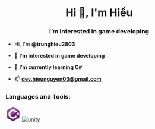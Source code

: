<h1 align="center">Hi 👋, I'm Hiếu</h1>
<h3 align="center">I’m interested in game developing</h3>

- Hi, I'm **@trunghieu2803**

- 👀 **I’m interested in game developing**

- 🌱 **I’m currently learning C#**

- 📫 **dev.hieunguyen03@gmail.com**

<h3 align="left">Languages and Tools:</h3>
<p align="left"> <a href="https://www.w3schools.com/cs/" target="_blank" rel="noreferrer"> <img src="https://raw.githubusercontent.com/devicons/devicon/master/icons/csharp/csharp-original.svg" alt="csharp" width="40" height="40"/> </a> <a href="https://unity.com/" target="_blank" rel="noreferrer"> <img src="https://www.vectorlogo.zone/logos/unity3d/unity3d-icon.svg" alt="unity" width="40" height="40"/> </a> </p>


